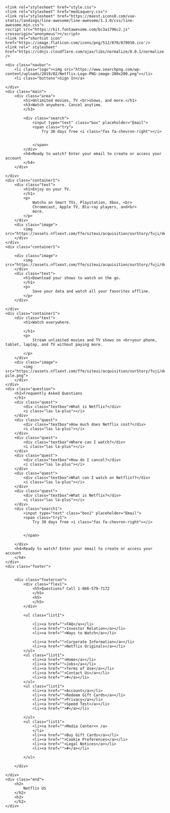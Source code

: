<!DOCTYPE html>
<html lang="en">

<head>
    <meta charset="UTF-8">
    <meta name="viewport" content="width=device-width, initial-scale=1.0">
    <meta http-equiv="X-UA-Compatible" content="ie=edge">
    <title>Netflix</title>

    <link rel="stylesheet" href="style.css">
    <link rel="stylesheet" href="mediaquery.css">
    <link rel="stylesheet" href="https://maxst.icons8.com/vue-static/landings/line-awesome/line-awesome/1.3.0/css/line-awesome.min.css">
    <script src="https://kit.fontawesome.com/bc3a1796c2.js" crossorigin="anonymous"></script>
    <link rel="shortcut icon" href="https://image.flaticon.com/icons/png/512/870/870910.ico'/> 
    <link rel=" stylesheet" href="https://cdnjs.cloudflare.com/ajax/libs/normalize/8.0.1/normalize.css" />
</head>

<body>

    <div class="navbar">
        <li class="logo"><img src="https://www.searchpng.com/wp-content/uploads/2019/02/Netflix-Logo-PNG-image-200x200.png"></li>
        <li class="buttons">Sign In</a>

    </div>
    <div class="main">
        <div class="area">
            <h1>Unlimited movies, TV <br>shows, and more.</h1>
            <h3>Watch anywhere. Cancel anytime.
            </h3>

            <div class="search">
                <input type="text" class="box" placeholder="Email">
                <span class="try">
                    Try 30 days free <i class="fas fa-chevron-right"></i>


                </span>
            </div>
            <h4>Ready to watch? Enter your email to create or access your account
            </h4>
        </div>

    </div>
    <div class="container1">
        <div class="text">
            <h1>Enjoy on your TV.
            </h1>
            <p>
                Watchx on Smart TVs, Playstation, Xbox, <br>
                Chromecast, Apple TV, Blu-ray players, and<br>
                more.
            </p>
        </div>
        <div class="image">
            <img src="https://assets.nflxext.com/ffe/siteui/acquisition/ourStory/fuji/desktop/tv.png">
        </div>
    </div>
    <div class="container1">

        <div class="image">
            <img src="https://assets.nflxext.com/ffe/siteui/acquisition/ourStory/fuji/desktop/mobile.png">
        </div>
        <div class="text">
            <h1>Download your shows to watch on the go.
            </h1>
            <p>
                Save your data and watch all your favorites offline.
            </p>
        </div>

    </div>
    <div class="container1">
        <div class="text">
            <h1>Watch everywhere.

            </h1>
            <p>
                Stream unlimited movies and TV shows on <br>your phone, tablet, laptop, and TV without paying more.

            </p>
        </div>
        <div class="image">
            <img src="https://assets.nflxext.com/ffe/siteui/acquisition/ourStory/fuji/desktop/device-pile.png">
        </div>
    </div>
    <div class="question">
        <h1>Frequently Asked Questions
        </h1>
        <div class="quest">
            <div class="textbox">What is Netflix?</div>
            <i class="las la-plus"></i>
        </div>
        <div class="quest">
            <div class="textbox">How much does Netflix cost?</div>
            <i class="las la-plus"></i>
        </div>
        <div class="quest">
            <div class="textbox">Where can I watch?</div>
            <i class="las la-plus"></i>
        </div>
        <div class="quest">
            <div class="textbox">How do I cancel?</div>
            <i class="las la-plus"></i>
        </div>
        <div class="quest">
            <div class="textbox">What can I watch on Netflix??</div>
            <i class="las la-plus"></i>
        </div>
        <div class="quest">
            <div class="textbox">What is Netflix?</div>
            <i class="las la-plus"></i>
        </div>
        <div class="search1">
            <input type="text" class="box1" placeholder="Email">
            <span class="try1">
                Try 30 days free <i class="fas fa-chevron-right"></i>


            </span>

        </div>
        <h4>Ready to watch? Enter your email to create or access your account
        </h4>
    </div>
    <div class="footer">


        <div class="footercon">
            <div class="flex1">
                <h5>Questions? Call 1-866-579-7172
                </h5>
                <h5>
                </h5>
            </div>

            <ul class="list1">

                <li><a href="">FAQ</a></li>
                <li><a href="">Investor Relation</a></li>
                <li><a href="">Ways to Watch</a></li>

                <li><a href="">Corporate Information</a></li>
                <li><a href="">Netflix Originals</a></li>
            </ul>
            <ul class="list1">
                <li><a href="">Home</a></li>
                <li><a href="">Jobs</a></li>
                <li><a href="">Terms of Use</a></li>
                <li><a href="">Contact Us</a></li>
                <li><a href="">#</a></li>
            </ul>
            <ul class="list1">
                <li><a href="">Account</a></li>
                <li><a href="">Redeem Gift Cards</a></li>
                <li><a href="">Privacy</a></li>
                <li><a href="">Speed Test</a></li>
                <li><a href="">#</a></li>

            </ul>
            <ul class="list1">
                <li><a href="">Media Center<< /a>
                </li>
                <li><a href="">Buy Gift Cards</a></li>
                <li><a href="">Cookie Preferences</a></li>
                <li><a href="">Legal Notices</a></li>
                <li><a href="">#</a></li>

            </ul>

        </div>

    </div>
    <div class="end">
        <h2>
            Netflix US
        </h2>
        <h2>
        </h2>
    </div>
</body>

</html>
